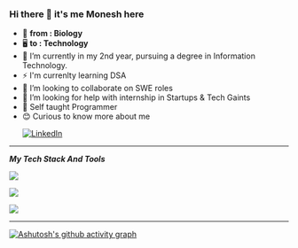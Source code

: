 ### Hi there 👋  it's me Monesh here

- 🧬 **from : Biology**
- 🖥️ **to : Technology**
- 🔭 I’m currently in my 2nd year, pursuing a degree in Information Technology.
- ⚡ I'm currenlty learning DSA 
- 👯 I’m looking to collaborate on SWE roles
- 🤔 I’m looking for help with internship in Startups & Tech Gaints
- 🙂 Self taught Programmer 
- 😊 Curious to know more about me  
  <p >
  <a href="https://www.linkedin.com/in/moneshgomo/" target="_blank">
    <img src="https://skillicons.dev/icons?i=linkedin&theme=dark" alt="LinkedIn"/>
  </a>
 </p>
 
***


***My Tech Stack And Tools***
<p>
  <!-- Programming Languages -->
  <a href="https://skillicons.dev">
    <img src="https://skillicons.dev/icons?i=java,py,html,css,js,php&theme=dark"/>
  </a>
</p>
<p>
  <!-- Frameworks and Build Tools -->
  <a href="https://skillicons.dev">
    <img src="https://skillicons.dev/icons?i=spring,maven,git,mysql,postgres,postman&theme=dark"/>
  </a>
</p>
<p>
  <!-- Tools -->
  <a href="https://skillicons.dev">
    <img src="https://skillicons.dev/icons?i=eclipse,idea,vscode,firebase,netlify,ubuntu,windows&theme=dark"/>
  </a>
</p>

***
[![Ashutosh's github activity graph](https://github-readme-activity-graph.vercel.app/graph?username=moneshgomo&bg_color=171616&color=edd9ed&line=11c04e&point=28f0ed&area=true&hide_border=true)](https://github.com/ashutosh00710/github-readme-activity-graph)

